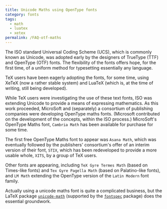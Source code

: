 ```yaml
---
title: Unicode Maths using OpenType fonts
category: fonts
tags:
  - math
  - luatex
  - xetex
permalink: /FAQ-otf-maths
---
```


The ISO standard Universal Coding Scheme (UCS), which is
commonly known as Unicode, was adopted early by the designers of
TrueType (TTF) and OpenType (OTF) fonts.  The
flexibility of the fonts offers hope, for the first time, of a uniform
method for typesetting essentially any language.

TeX users have been eagerly adopting the fonts, for some time,
using XeTeX (now a rather stable system) and LuaTeX (which is,
at the time of writing, still being developed).

While TeX users were investigating the use of these text fonts,
ISO was extending Unicode to provide a means of expressing
mathematics.  As this work proceeded, MicroSoft and (separately) a
consortium of publishing companies were developing OpenType maths
fonts.  (Microsoft contributed on the development of the concepts,
within the ISO process.)  MicroSoft's OpenType Maths font,
`Cambria Math` has been available for purchase for some time.

The first free OpenType Maths font to appear was 
`Asana Math`, which was eventually followed by
the publishers' consortium's offer of an interim version
of their font, `STIX`, which has been
redeveloped to provide a more usable whole, `XITS`, by a group
of TeX users.

Other fonts are appearing, including 
`TeX Gyre Termes Math` (based on Times-like fonts) and
`Tex Gyre Pagella Math` (based on Palatino-like fonts),
and `LM Math` extending the OpenType version of the
`Latin Modern` font family.

Actually using a unicode maths font is quite a complicated business,
but the LaTeX package [`unicode-math`](https://ctan.org/pkg/unicode-math) (supported
by the [`fontspec`](https://ctan.org/pkg/fontspec) package) does the essential groundwork.

